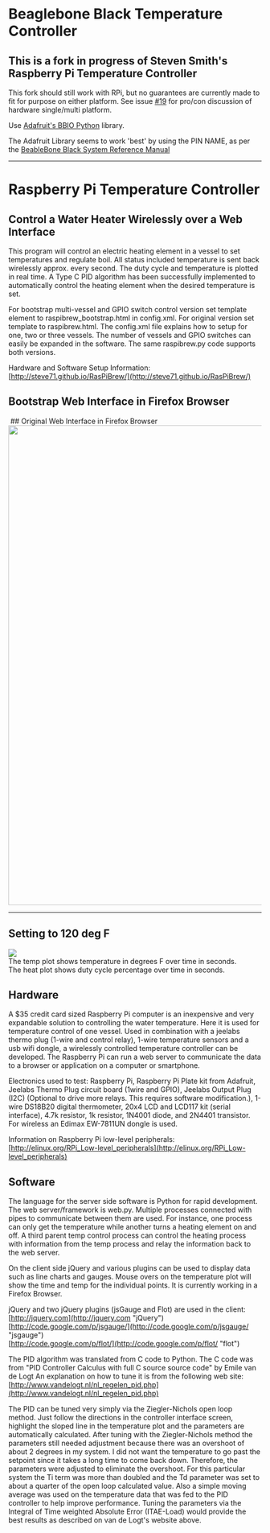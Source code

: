 # Beaglebone Black Temperature Controller

## This is a fork in progress of Steven Smith's Raspberry Pi Temperature Controller

This fork should still work with RPi, but no guarantees are currently made to fit for purpose on either platform. See issue <a href="https://github.com/PeteLawler/BeagleBrew/issues/19">#19</a> for pro/con discussion of hardware single/multi platform.

Use <a href="https://github.com/adafruit/adafruit-beaglebone-io-python">Adafruit's BBIO Python</a> library.

The Adafruit Library seems to work 'best' by using the PIN NAME, as per the <a href="https://github.com/CircuitCo/BeagleBone-Black/raw/master/BBB_SRM.pdf">BeableBone Black System Reference Manual</a>

----------

# Raspberry Pi Temperature Controller

## Control a Water Heater Wirelessly over a Web Interface

This program will control an electric heating element in a vessel to set temperatures and regulate boil.  All status included temperature is sent back wirelessly approx. every second.  The duty cycle and temperature is plotted in real time.  A Type C PID algorithm has been successfully implemented to automatically control the heating element when the desired temperature is set.  

For bootstrap multi-vessel and GPIO switch control version set template element to raspibrew_bootstrap.html in config.xml.  For original version set template to raspibrew.html.  The config.xml file explains how to setup for one, two or three vessels.  The number of vessels and GPIO switches can easily be expanded in the software.  The same raspibrew.py code supports both versions.    

Hardware and Software Setup Information:  
[http://steve71.github.io/RasPiBrew/](http://steve71.github.io/RasPiBrew/)  

## Bootstrap Web Interface in Firefox Browser
<img src="https://github.com/steve71/RasPiBrew/raw/images/raspibrew_bootstrap.png" alt=""/>
## Original Web Interface in Firefox Browser
<img src="https://github.com/steve71/RasPiBrew/raw/images/PID_Tuning.png" alt="" width="954 height="476.5" /> 

----------

## Setting to 120 deg F

![](https://github.com/steve71/RasPiBrew/raw/images/PID_Temp_Control.png)  
The temp plot shows temperature in degrees F over time in seconds.  
The heat plot shows duty cycle percentage over time in seconds.

## Hardware

A $35 credit card sized Raspberry Pi computer is an inexpensive and very expandable solution to controlling the water temperature.  Here it is used for temperature control of one vessel.  Used in combination with a jeelabs thermo plug (1-wire and control relay), 1-wire temperature sensors and a usb wifi dongle, a wirelessly controlled temperature controller can be developed.  The Raspberry Pi can run a web server to communicate the data to a browser or application on a computer or smartphone.

Electronics used to test: Raspberry Pi, Raspberry Pi Plate kit from Adafruit, Jeelabs Thermo Plug circuit board (1wire and GPIO), Jeelabs Output Plug (I2C) (Optional to drive more relays. This requires software modification.), 1-wire DS18B20 digital thermometer, 20x4 LCD and LCD117 kit (serial interface), 4.7k resistor, 1k resistor, 1N4001 diode, and 2N4401 transistor.  For wireless an Edimax EW-7811UN dongle is used.

Information on Raspberry Pi low-level peripherals:  
[http://elinux.org/RPi_Low-level_peripherals](http://elinux.org/RPi_Low-level_peripherals)


## Software

The language for the server side software is Python for rapid development.  The web server/framework is web.py.  Multiple processes connected with pipes to communicate between them are used.  For instance, one process can only get the temperature while another turns a heating element on and off.  A third parent temp control process can control the heating process with information from the temp process and relay the information back to the web server.

On the client side jQuery and various plugins can be used to display data such as line charts and gauges. Mouse overs on the temperature plot will show the time and temp for the individual points.  It is currently working in a Firefox Browser.   

jQuery and two jQuery plugins (jsGauge and Flot) are used in the client:  
[http://jquery.com](http://jquery.com "jQuery")  
[http://code.google.com/p/jsgauge/](http://code.google.com/p/jsgauge/ "jsgauge")  
[http://code.google.com/p/flot/](http://code.google.com/p/flot/ "flot")  

The PID algorithm was translated from C code to Python.  The C code was from "PID Controller Calculus with full C source source code" by Emile van de Logt
An explanation on how to tune it is from the following web site:  
[http://www.vandelogt.nl/nl_regelen_pid.php](http://www.vandelogt.nl/nl_regelen_pid.php)  

The PID can be tuned very simply via the Ziegler-Nichols open loop method.  Just follow the directions in the controller interface screen, highlight the sloped line in the temperature plot and the parameters are automatically calculated.  After tuning with the Ziegler-Nichols method the parameters still needed adjustment because there was an overshoot of about 2 degrees in my system. I did not want the temperature to go past the setpoint since it takes a long time to come back down. Therefore, the parameters were adjusted to eliminate the overshoot.  For this particular system the Ti term was more than doubled and the Td parameter was set to about a quarter of the open loop calculated value.  Also a simple moving average was used on the temperature data that was fed to the PID controller to help improve performance.  Tuning the parameters via the Integral of Time weighted Absolute Error (ITAE-Load) would provide the best results as described on van de Logt's website above.


